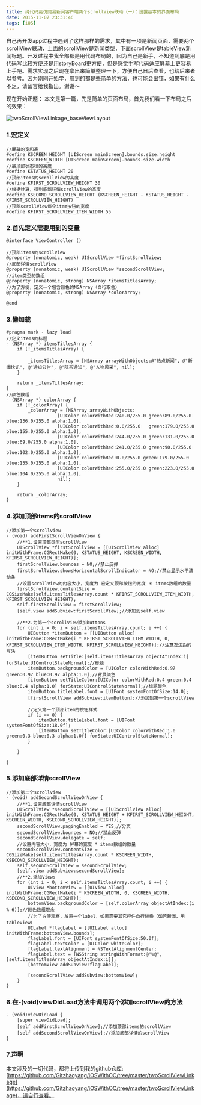 ```yaml
---
title: 纯代码高仿网易新闻客户端两个scrollView联动（一）：设置基本的界面布局
date: 2015-11-07 23:31:46
tags: [iOS]
---
```


自己再开发app过程中遇到了这样那样的需求，其中有一项是新闻页面，需要两个scrollView联动，上面的scrollView是新闻类型，下面scrollView是tableView新闻标题。开发过程中我全部都是用代码布局的，因为自己是新手，不知道到底是用代码写比较方便还是用storyBoard更方便，但是感觉手写代码适应屏幕上更容易上手吧。需求实现之后现在拿出来简单整理一下，方便自己日后查看，也给后来者以参考。因为刚刚开始学，用到的都是些简单的方法，也可能会出错，如果有什么不足，请留言给我指出。谢谢～
<!--more-->
现在开始正题：
本文是第一篇，先是简单的页面布局，首先我们看一下布局之后的效果：

![twoScrollViewLinkage_baseViewLayout](https://p4.ssl.qhimg.com/t010500cb2fa4fe823f.gif)

### 1.宏定义

	//屏幕的宽和高
	#define KSCREEN_HEIGHT [UIScreen mainScreen].bounds.size.height
	#define KSCREEN_WIDTH [UIScreen mainScreen].bounds.size.width
	//最顶部状态栏的高度
	#define KSTATUS_HEIGHT 20
	//顶部items的scrollView的高度
	#define KFIRST_SCROLLVIEW_HEIGHT 30
	//根据计算，得到底部详情scrollView的高度
	#define KSECOND_SCROLLVIEW_HEIGHT (KSCREEN_HEIGHT - KSTATUS_HEIGHT - KFIRST_SCROLLVIEW_HEIGHT)
	//顶部scrollView每个item按钮的宽度
	#define KFIRST_SCROLLVIEW_ITEM_WIDTH 55

### 2.首先定义需要用到的变量

	@interface ViewController ()

	//顶部items的scrollView
	@property (nonatomic, weak) UIScrollView *firstScrollView;
	//底部详情scrollView
	@property (nonatomic, weak) UIScrollView *secondScrollView;
	//item类型的数组
	@property (nonatomic, strong) NSArray *itemsTitlesArray;
	//为了方便，定义一个包含颜色的NSArray（自行取舍）
	@property (nonatomic, strong) NSArray *colorArray;

	@end
	
### 3.懒加载

	#pragma mark - lazy load
	//定义items的标题
	- (NSArray *) itemsTitlesArray {
    	if (!_itemsTitlesArray) {
        
    	    _itemsTitlesArray = [NSArray arrayWithObjects:@"热点新闻", @"新闻快讯", @"通知公告", @"院系通知", @"人物风采", nil];
    	}
    
    	return _itemsTitlesArray;
	}
	//颜色数组
	- (NSArray *) colorArray {
    	if (!_colorArray) {
        	_colorArray = [NSArray arrayWithObjects:
                       [UIColor colorWithRed:240.0/255.0 green:89.0/255.0 blue:136.0/255.0 alpha:1.0],
                       [UIColor colorWithRed:0.0/255.0   green:179.0/255.0 blue:155.0/255.0 alpha:1.0],
                       [UIColor colorWithRed:244.0/255.0 green:131.0/255.0 blue:69.0/255.0 alpha:1.0],
                       [UIColor colorWithRed:241.0/255.0 green:90.0/255.0 blue:102.0/255.0 alpha:1.0],
                       [UIColor colorWithRed:0.0/255.0 green:179.0/255.0 blue:155.0/255.0 alpha:1.0],
                       [UIColor colorWithRed:255.0/255.0 green:223.0/255.0 blue:104.0/255.0 alpha:1.0],
                       nil];
    	}
    
    	return _colorArray;
	}

### 4.添加顶部items的scrollView

	//添加第一个scrollview
	- (void) addFirstScrollViewOnView {
	    //**1.设置顶部类型scrollView
	    UIScrollView *firstScrollView = [[UIScrollView alloc] initWithFrame:CGRectMake(0, KSTATUS_HEIGHT, KSCREEN_WIDTH, KFIRST_SCROLLVIEW_HEIGHT)];
	    firstScrollView.bounces = NO;//禁止反弹
	    firstScrollView.showsHorizontalScrollIndicator = NO;//禁止显示水平滚动条
	    //设置scrollView的内容大小，宽度为 宏定义顶部按钮的宽度 ＊ items数组的数量
	    firstScrollView.contentSize = CGSizeMake(self.itemsTitlesArray.count * KFIRST_SCROLLVIEW_ITEM_WIDTH, KFIRST_SCROLLVIEW_HEIGHT);
	    self.firstScrollView = firstScrollView;
	    [self.view addSubview:firstScrollView];//添加到self.view
	
	    //**2.为第一个scrollView添加buttons
	    for (int i = 0; i < self.itemsTitlesArray.count; i ++) {
	        UIButton *itemButton = [[UIButton alloc] initWithFrame:CGRectMake(i * KFIRST_SCROLLVIEW_ITEM_WIDTH, 0, KFIRST_SCROLLVIEW_ITEM_WIDTH, KFIRST_SCROLLVIEW_HEIGHT)];//注意左边距的写法
	        [itemButton setTitle:[self.itemsTitlesArray objectAtIndex:i] forState:UIControlStateNormal];//标题
	        itemButton.backgroundColor = [UIColor colorWithRed:0.97 green:0.97 blue:0.97 alpha:1.0];//背景颜色
	        [itemButton setTitleColor:[UIColor colorWithRed:0.4 green:0.4 blue:0.4 alpha:1.0] forState:UIControlStateNormal];//标题颜色
	        itemButton.titleLabel.font = [UIFont systemFontOfSize:14.0];
	        [firstScrollView addSubview:itemButton];//添加到第一个scrollView
	        
	        //定义第一个顶部item的按钮样式
	        if (i == 0) {
	            itemButton.titleLabel.font = [UIFont systemFontOfSize:18.0f];
	            [itemButton setTitleColor:[UIColor colorWithRed:1.0 green:0.3 blue:0.3 alpha:1.0f] forState:UIControlStateNormal];
	        }
	        
	    }
	    
	}
### 5.添加底部详情scrollView
	
	//添加第二个scrollview
	- (void) addSecondScrollViewOnView {
	    //**1.设置底部详情scrollView
	    UIScrollView *secondScrollView = [[UIScrollView alloc] initWithFrame:CGRectMake(0, KSTATUS_HEIGHT + KFIRST_SCROLLVIEW_HEIGHT, KSCREEN_WIDTH, KSECOND_SCROLLVIEW_HEIGHT)];
	    secondScrollView.pagingEnabled = YES;//分页
	    secondScrollView.bounces = NO;//禁止反弹
	    secondScrollView.delegate = self;
	    //设置内容大小，宽度为 屏幕的宽度 * items数组的数量
	    secondScrollView.contentSize = CGSizeMake(self.itemsTitlesArray.count * KSCREEN_WIDTH, KSECOND_SCROLLVIEW_HEIGHT);
	    self.secondScrollView = secondScrollView;
	    [self.view addSubview:secondScrollView];
	    //**2.添加Views
	    for (int i = 0; i < self.itemsTitlesArray.count; i ++) {
	        UIView *bottomView = [[UIView alloc] initWithFrame:CGRectMake(i * KSCREEN_WIDTH, 0, KSCREEN_WIDTH, KSECOND_SCROLLVIEW_HEIGHT)];
	        bottomView.backgroundColor = [self.colorArray objectAtIndex:(i % 6)];//颜色数组取余
	        //为了方便观察，放置一个label，如果需要其它控件自行替换（如若新闻，用tableView）
	        UILabel *flagLabel = [[UILabel alloc] initWithFrame:bottomView.bounds];
	        flagLabel.font = [UIFont systemFontOfSize:50.0f];
	        flagLabel.textColor = [UIColor whiteColor];
	        flagLabel.textAlignment = NSTextAlignmentCenter;
	        flagLabel.text = [NSString stringWithFormat:@"%@", [self.itemsTitlesArray objectAtIndex:i]];
	        [bottomView addSubview:flagLabel];
	        
	        [secondScrollView addSubview:bottomView];
	    }
	}

### 6.在-(void)viewDidLoad方法中调用两个添加scrollView的方法

	- (void)viewDidLoad {
    	[super viewDidLoad];
    	[self addFirstScrollViewOnView];//添加顶部items的scrollView
    	[self addSecondScrollViewOnView];//添加底部详情的scrollView
	}



### 7.声明

本文涉及的一切代码，都将上传到我的github仓库:[https://github.com/Gitzhaoyang/iOSWithOC/tree/master/twoScrollViewLinkage](https://github.com/Gitzhaoyang/iOSWithOC/tree/master/twoScrollViewLinkage)，请自行查看。





